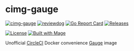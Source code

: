 # cimg-gauge

[![cimg-gauge](https://circleci.com/gh/agilepathway/cimg-gauge.svg?style=shield)](https://circleci.com/gh/agilepathway/cimg-gauge)
[![reviewdog](https://github.com/agilepathway/cimg-gauge/workflows/reviewdog/badge.svg?branch=master&event=push)](https://github.com/agilepathway/cimg-gauge/actions?query=workflow%3Areviewdog+event%3Apush+branch%3Amaster)
[![Go Report Card](https://goreportcard.com/badge/github.com/agilepathway/cimg-gauge)](https://goreportcard.com/report/github.com/agilepathway/cimg-gauge)
[![Releases](https://img.shields.io/github/release/agilepathway/cimg-gauge/all.svg?logo=github
)](https://github.com/agilepathway/cimg-gauge/releases)

[![License](https://img.shields.io/badge/license-MIT-blue.svg?maxAge=43200)](LICENSE)
[![Built with Mage](https://magefile.org/badge.svg)](https://magefile.org)

Unofficial [CircleCI](https://circleci.com/) Docker convenience [Gauge](https://gauge.org/) image
